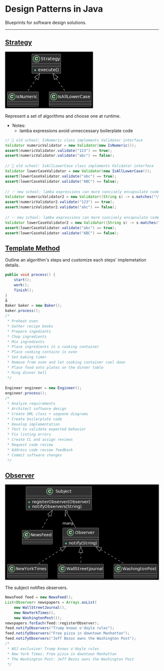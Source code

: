# Design Patterns in Java

Blueprints for software design solutions.

---

## [Strategy](Strategy)

![](Strategy/class.png)

Represent a set of algorithms and choose one at runtime.

* Notes:
  * lamba expressions avoid unneccessary boilerplate code

```java
// 🚫 old school: IsNumeric class implements Validator interface
Validator numericValidator = new Validator(new IsNumeric());
assert(numericValidator.validate("123") == true);
assert(numericValidator.validate("abc") == false);

// 🚫 old school: IsAllLowerCase class implements Validator interface
Validator lowerCaseValidator = new Validator(new IsAllLowerCase());
assert(lowerCaseValidator.validate("abc") == true);
assert(lowerCaseValidator.validate("ABC") == false);

// ✅ new school: lamba expressions can more concisely encapsulate code
Validator numericValidator2 = new Validator((String s) -> s.matches("\\d+"));
assert(numericValidator2.validate("123") == true);
assert(numericValidator2.validate("abc") == false);

// ✅ new school: lamba expressions can more concisely encapsulate code
Validator lowerCaseValidator2 = new Validator((String s) -> s.matches("[a-z]+"));
assert(lowerCaseValidator.validate("abc") == true);
assert(lowerCaseValidator.validate("ABC") == false);
```

## [Template Method](Template)

Outline an algorithm's steps and customize each steps' implemetation details.

```java
public void process() {
    start();
    work();
    finish();
}
å
Baker baker = new Baker();
baker.process();
/*
 * Preheat oven
 * Gather recipe books
 * Prepare ingedients
 * Chop ingredients
 * Mix ingredients
 * Place ingredients in a cooking container
 * Place cooking contains in oven
 * Set baking timer
 * Remove from oven and let cooking container cool down
 * Place food onto plates on the dinner table
 * Ring dinner bell
 */

Engineer engineer = new Engineer();
engineer.process();
/*
 * Analyze requirements
 * Architect software design
 * Create UML class + sequene diagrams
 * Create boilerplate code
 * Develop implementation
 * Test to validate expected behavior
 * Fix linting errors
 * Create CL and assign reviews
 * Request code review
 * Address code review feedback
 * Commit software changes
 */
```

## [Observer](Observer)

![](Observer/class.png)

The subject notifies observers.

```java
NewsFeed feed = new NewsFeed();
List<Observer> newspapers = Arrays.asList(
    new WallStreetJournal(),
    new NewYorkTimes(),
    new WashingtonPost());
newspapers.forEach(feed::registerObserver);
feed.notifyObservers("Trump knows o'doyle rules");
feed.notifyObservers("Free pizza in downtown Manhattan");
feed.notifyObservers("Jeff Bezos owns the Washington Post");
/*
 * WSJ exclusive! Trump knows o'doyle rules
 * New York Times: Free pizza in downtown Manhattan
 * The Washington Post: Jeff Bezos owns the Washington Post
 */
```